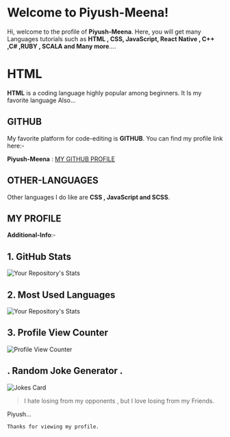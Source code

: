 # Welcome to Piyush-Meena!

Hi, welcome to the profile of **Piyush-Meena**. Here, you will get many Languages tutorials such as **HTML , CSS, JavaScript, React Native , C++ ,C# ,RUBY , SCALA and Many more**....


# HTML

**HTML** is a coding language highly popular among beginners. It Is my favorite language Also...

## GITHUB

My favorite platform for code-editing is **GITHUB**. You can find my profile link here:-

**Piyush-Meena** : [MY GITHUB PROFILE](github.com/Piyush-Meena)
## OTHER-LANGUAGES
Other languages I do like are **CSS , JavaScript and SCSS**.
## MY PROFILE 
 
 **Additional-Info**:-
 
 
## 1. GitHub Stats
![Your Repository's Stats](https://github-readme-stats.vercel.app/api?username=Piyush-Meena&show_icons=true)
## 2. Most Used Languages
![Your Repository's Stats](https://github-readme-stats.vercel.app/api/top-langs/?username=Piyush-Meena&theme=blue-green)



## 3. Profile View Counter
![Profile View Counter](https://komarev.com/ghpvc/?username=Piyush-Meena)



## . Random Joke Generator .
![Jokes Card](https://readme-jokes.vercel.app/api)

> I hate losing from my opponents , but I love losing from my Friends. 


Piyush...
    

    Thanks for viewing my profile.
